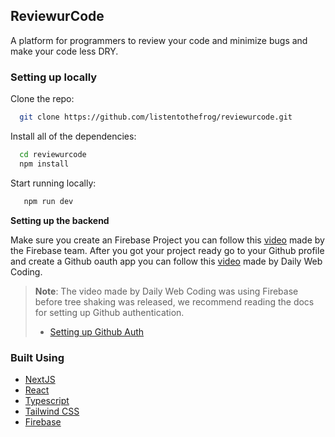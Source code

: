 ## ReviewurCode

A platform for programmers to review your code and minimize bugs and make your code less DRY.

### Setting up locally

Clone the repo:

```bash
  git clone https://github.com/listentothefrog/reviewurcode.git
```

Install all of the dependencies:

```bash
  cd reviewurcode
  npm install
```

Start running locally:

```bash
   npm run dev
```

**Setting up the backend**

Make sure you create an Firebase Project you can follow this [video](https://youtu.be/rQvOAnNvcNQ) made by the Firebase team. After you got your project ready go to your Github profile and create a Github oauth app you can follow this [video](https://youtu.be/MG3ZTfdxODA?t=722) made by Daily Web Coding.

> **Note**: The video made by Daily Web Coding was using Firebase before tree shaking was released, we recommend reading the docs for setting up Github authentication.
> - [Setting up Github Auth](https://firebase.google.com/docs/auth/web/github-auth)

### Built Using

- [NextJS](https://github.com/vercel/next.js)
- [React](https://github.com/facebook/react)
- [Typescript](https://github.com/microsoft/typescript)
- [Tailwind CSS](https://github.com/tailwindlabs/tailwindcss)
- [Firebase](https://github.com/firebase)
